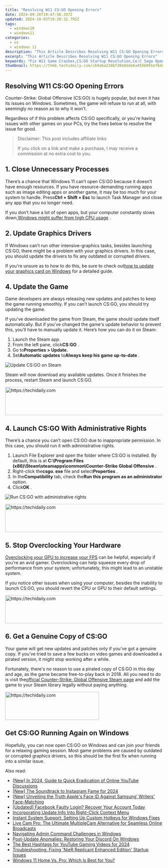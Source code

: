 ```yaml
---
title: "Resolving W11 CS:GO Opening Errors"
date: 2024-09-26T19:47:56.257Z
updated: 2024-10-03T19:20:32.795Z
tags:
  - windows10
  - windows11
categories:
  - os
  - windows 11
description: "This Article Describes Resolving W11 CS:GO Opening Errors"
excerpt: "This Article Describes Resolving W11 CS:GO Opening Errors"
keywords: "Fix W11 Game Crashes,CS:GO Startup Resolution,Ce:C Saga Opener Troubleshooting,Solve W11 Dota Errors,CS:GO Freezing Fix Guide,Overcoming CS:Go Boot Issues,Diagnose W11 Game Launch Problems"
thumbnail: https://thmb.techidaily.com/c64aba238bf38e8dde6a455b091ef6dd75fa774a21d0b3000a42b8339ddfda6c.jpg
---
```


## Resolving W11 CS:GO Opening Errors

 Counter-Strike: Global Offensive (CS:GO) is hugely popular, but even it has its issues on Windows. Sometimes, the game will refuse to run at all, with seemingly no reason as to why it won't.

 Regardless of if this problem affects CS:GO specifically, or you're having issues with other games on your PCs, try the fixes below to resolve the issue for good.

>  Disclaimer: This post includes affiliate links
>
>  If you click on a link and make a purchase, I may receive a commission at no extra cost to you.
>

## 1\. Close Unnecessary Processes

 There’s a chance that Windows 11 can’t open CS:GO because it doesn’t have enough resources. If you have resource-demanding running apps such as image editing apps or another game, it may be too much for your system to handle. Press**Ctrl + Shift + Esc** to launch Task Manager and close any app that you no longer need.

 If you don’t have a lot of open apps, but your computer constantly slows down,[Windows might suffer from high CPU usage](https://www.makeuseof.com/tag/fix-high-cpu-usage-windows/) .

## 2\. Update Graphics Drivers

 If Windows can’t run other intensive-graphics tasks, besides launching CS:GO, there might be a problem with your graphics drivers. In this case, you should update the drivers to fix any outdated or corrupted drivers.

 If you're unsure as to how to do this, be sure to check out[how to update your graphics card on Windows](https://www.makeuseof.com/update-graphics-drivers-in-windows-10/) for a detailed guide.

## 4\. Update the Game

 Game developers are always releasing new updates and patches to keep the game running smoothly. If you can’t launch CS:GO, you should try updating the game.

 If you’ve downloaded the game from Steam, the game should update itself automatically. But if you’ve changed the game's update behavior to prevent this, you’ll have to manually update it. Here’s how you can do it on Steam:

1. Launch the Steam app.
2. From the left pane, click**CS:GO** .
3. Go to**Properties > Update.**
4. Set**Automatic updates** to**Always keep his game up-to-date** .

![Update CS:GO on Steam](https://static1.makeuseofimages.com/wordpress/wp-content/uploads/2023/02/game-update-1.jpg)

 Steam will now download any available updates. Once it finishes the process, restart Steam and launch CS:GO.

<!-- affiliate ads begin -->
<a href="https://jalbum-affiliate-program.sjv.io/c/5597632/1838960/17916" target="_top" id="1838960">
  <img src="//a.impactradius-go.com/display-ad/17916-1838960" border="0" alt="https://techidaily.com" width="728" height="90"/>
</a>
<img height="0" width="0" src="https://jalbum-affiliate-program.sjv.io/i/5597632/1838960/17916" style="position:absolute;visibility:hidden;" border="0" />
<!-- affiliate ads end -->

## 4\. Launch CS:GO With Administrative Rights

 There’s a chance you can’t open CS:GO due to inappropriate permission. In this case, you should run it with administrative rights.

1. Launch File Explorer and open the folder where CS:GO is installed. By default, this is at **C:\\Program Files (x86)\\Steam\\steamapps\\common\\Counter-Strike Global Offensive** .
2. Right-click the**csgo. exe** file and select**Properties** .
3. In the**Compatibility** tab, check the**Run this program as an administrator** option.
4. Click**OK** .

![Run CS:GO with administrative rights](https://static1.makeuseofimages.com/wordpress/wp-content/uploads/2023/02/run-admin-1.jpg)

<!-- affiliate ads begin -->
<a href="https://appsumo.8odi.net/c/5597632/2137380/7443" target="_top" id="2137380">
  <img src="//a.impactradius-go.com/display-ad/7443-2137380" border="0" alt="https://techidaily.com" width="728" height="90"/>
</a>
<img height="0" width="0" src="https://appsumo.8odi.net/i/5597632/2137380/7443" style="position:absolute;visibility:hidden;" border="0" />
<!-- affiliate ads end -->

## 5\. Stop Overclocking Your Hardware

[Overclocking your GPU to increase your FPS](https://www.makeuseof.com/tag/safely-overclock-gpu-gain-fps/) can be helpful, especially if you're an avid gamer. Overclocking can help squeeze every drop of performance from your system; unfortunately, this might lead to an unstable system.

 If you notice other issues when using your computer, besides the inability to launch CS:GO, you should revert the CPU or GPU to their default settings.

<!-- affiliate ads begin -->
<a href="https://imp.i357552.net/c/5597632/994842/11832" target="_top" id="994842">
  <img src="//a.impactradius-go.com/display-ad/11832-994842" border="0" alt="https://techidaily.com" width="728" height="90"/>
</a>
<img height="0" width="0" src="https://imp.i357552.net/i/5597632/994842/11832" style="position:absolute;visibility:hidden;" border="0" />
<!-- affiliate ads end -->

## 6\. Get a Genuine Copy of CS:GO

 Your game will get new updates and patches only if you’ve got a genuine copy. If you’ve tried to save a few bucks on video games and downloaded a pirated version, it might stop working after a while.

 Fortunately, there's no reason to use a pirated copy of CS:GO in this day and age, as the game became free-to-play back in 2018\. All you need to do is visit the[official Counter-Strike: Global Offensive Steam page](https://store.steampowered.com/app/730/CounterStrike%5FGlobal%5FOffensive/) and add the game to your Steam library legally without paying anything.

<!-- affiliate ads begin -->
<a href="https://laganoo.pxf.io/c/5597632/1528681/16446" target="_top" id="1528681">
  <img src="//a.impactradius-go.com/display-ad/16446-1528681" border="0" alt="https://techidaily.com" width="300" height="90"/>
</a>
<img height="0" width="0" src="https://laganoo.pxf.io/i/5597632/1528681/16446" style="position:absolute;visibility:hidden;" border="0" />
<!-- affiliate ads end -->

## Get CS:GO Running Again on Windows

 Hopefully, you can now open CS:GO on Windows and can join your friends for a relaxing gaming session. Most game problems are caused by outdated or corrupted graphics drivers, so this should be the first fix when running into a similar issue.

<ins class="adsbygoogle"
     style="display:block"
     data-ad-format="autorelaxed"
     data-ad-client="ca-pub-7571918770474297"
     data-ad-slot="1223367746"></ins>

<ins class="adsbygoogle"
     style="display:block"
     data-ad-client="ca-pub-7571918770474297"
     data-ad-slot="8358498916"
     data-ad-format="auto"
     data-full-width-responsive="true"></ins>

<span class="atpl-alsoreadstyle">Also read:</span>
<div><ul>
<li><a href="https://eaxpv-info.techidaily.com/new-in-2024-guide-to-quick-eradication-of-online-youtube-discussions/"><u>[New] In 2024, Guide to Quick Eradication of Online YouTube Discussions</u></a></li>
<li><a href="https://instagram-video-recordings.techidaily.com/new-the-soundtrack-to-instagram-fame-for-2024/"><u>[New] The Soundtrack to Instagram Fame for 2024</u></a></li>
<li><a href="https://some-skills.techidaily.com/new-unveiling-the-truth-apples-face-id-against-samsung-writers-face-matching/"><u>[New] Unveiling the Truth Apple's Face ID Against Samsung’ Writers' Face-Matching</u></a></li>
<li><a href="https://facebook-videos.techidaily.com/updated-facebook-faulty-login-recover-your-account-today/"><u>[Updated] Facebook Faulty Login? Recover Your Account Today</u></a></li>
<li><a href="https://win11-tips.techidaily.com/incorporating-update-info-into-right-click-context-menu/"><u>Incorporating Update Info Into Right-Click Context Menu</u></a></li>
<li><a href="https://win11-tips.techidaily.com/instant-system-support-setting-up-custom-hotkeys-for-windows-fixes/"><u>Instant System Support: Setting Up Custom Hotkeys for Windows Fixes</u></a></li>
<li><a href="https://tech-revival.techidaily.com/live-cam-pro-the-ultimate-multiplecam-alternative-for-seamless-online-broadcasts/"><u>Live Cam Pro: The Ultimate MultipleCam Alternative for Seamless Online Broadcasts</u></a></li>
<li><a href="https://win11-tips.techidaily.com/navigating-admin-command-challenges-in-windows/"><u>Navigating Admin Command Challenges in Windows</u></a></li>
<li><a href="https://win11-tips.techidaily.com/post-update-anomalies-restoring-your-discord-on-windows/"><u>Post-Update Anomalies: Restoring Your Discord On Windows</u></a></li>
<li><a href="https://youtube-zero.techidaily.com/est-hashtags-for-youtube-gaming-videos-for-2024/"><u>The Best Hashtags for YouTube Gaming Videos for 2024</u></a></li>
<li><a href="https://win-answers.techidaily.com/troubleshooting-fixing-nier-replicant-enhanced-edition-startup-issues/"><u>Troubleshooting: Fixing 'NieR Replicant Enhanced Edition' Startup Issues</u></a></li>
<li><a href="https://win11-tips.techidaily.com/windows-11-home-vs-pro-which-is-best-for-you/"><u>Windows 11 Home Vs. Pro: Which Is Best for You?</u></a></li>
</ul></div>

